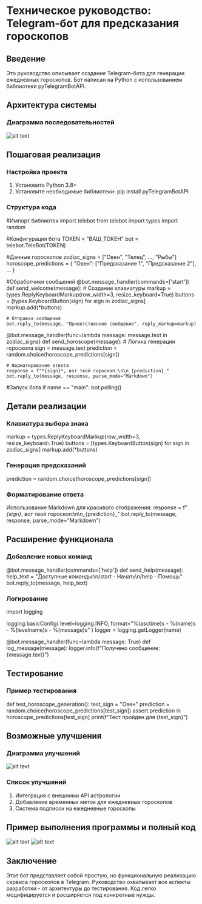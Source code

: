 # Техническое руководство: Telegram-бот для предсказания гороскопов

## Введение
Это руководство описывает создание Telegram-бота для генерации ежедневных гороскопов. Бот написан на Python с использованием библиотеки pyTelegramBotAPI.

## Архитектура системы
### Диаграмма последовательностей
![alt text](images/диаграмма2.png)

## Пошаговая реализация
### Настройка проекта
1. Установите Python 3.8+
2. Установите необходимые библиотеки:
pip install pyTelegramBotAPI

### Структура кода
#Импорт библиотек
import telebot
from telebot import types
import random

#Конфигурация бота
TOKEN = "ВАШ_ТОКЕН"
bot = telebot.TeleBot(TOKEN)

#Данные гороскопов
zodiac_signs = ["Овен", "Телец", ..., "Рыбы"]
horoscope_predictions = {
    "Овен": ["Предсказание 1", "Предсказание 2"],
    ...
}

#Обработчики сообщений
@bot.message_handler(commands=['start'])
def send_welcome(message):
    # Создание клавиатуры
    markup = types.ReplyKeyboardMarkup(row_width=3, resize_keyboard=True)
    buttons = [types.KeyboardButton(sign) for sign in zodiac_signs]
    markup.add(*buttons)
    
    # Отправка сообщения
    bot.reply_to(message, "Приветственное сообщение", reply_markup=markup)

@bot.message_handler(func=lambda message: message.text in zodiac_signs)
def send_horoscope(message):
    # Логика генерации гороскопа
    sign = message.text
    prediction = random.choice(horoscope_predictions[sign])
    
    # Форматирование ответа
    response = f"*{sign}*, вот твой гороскоп:\n\n_{prediction}_"
    bot.reply_to(message, response, parse_mode="Markdown")

#Запуск бота
if name == "main":
    bot.polling()

## Детали реализации
### Клавиатура выбора знака
markup = types.ReplyKeyboardMarkup(row_width=3, resize_keyboard=True)
buttons = [types.KeyboardButton(sign) for sign in zodiac_signs]
markup.add(*buttons)

### Генерация предсказаний
prediction = random.choice(horoscope_predictions[sign])

### Форматирование ответа
Использование Markdown для красивого отображения:
response = f"*{sign}*, вот твой гороскоп:\n\n_{prediction}_"
bot.reply_to(message, response, parse_mode="Markdown")

## Расширение функционала
### Добавление новых команд
@bot.message_handler(commands=['help'])
def send_help(message):
    help_text = "Доступные команды:\n/start - Начать\n/help - Помощь"
    bot.reply_to(message, help_text)

### Логирование
import logging

logging.basicConfig(
    level=logging.INFO,
    format="%(asctime)s - %(name)s - %(levelname)s - %(message)s"
)
logger = logging.getLogger(name)

@bot.message_handler(func=lambda message: True)
def log_message(message):
    logger.info(f"Получено сообщение: {message.text}")

## Тестирование
### Пример тестирования
def test_horoscope_generation():
    test_sign = "Овен"
    prediction = random.choice(horoscope_predictions[test_sign])
    assert prediction in horoscope_predictions[test_sign]
    print(f"Тест пройден для {test_sign}")

## Возможные улучшения
### Диаграмма улучшений
![alt text](images/диаграмма3.png)

### Список улучшений
1. Интеграция с внешними API астрологии
2. Добавление временных меток для ежедневных гороскопов
3. Система подписок на ежедневные гороскопы

## Пример выполнения программы и полный код
![alt text](images/бот.png)
![alt text](images/код.png)

## Заключение
Этот бот представляет собой простую, но функциональную реализацию сервиса гороскопов в Telegram. Руководство охватывает все аспекты разработки - от архитектуры до тестирования. Код легко модифицируется и расширяется под конкретные нужды.